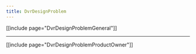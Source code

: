 ```yaml
---
title: DvrDesignProblem
---
```

[[include page="DvrDesignProblemGeneral"]]

----

[[include page="DvrDesignProblemProductOwner"]]
